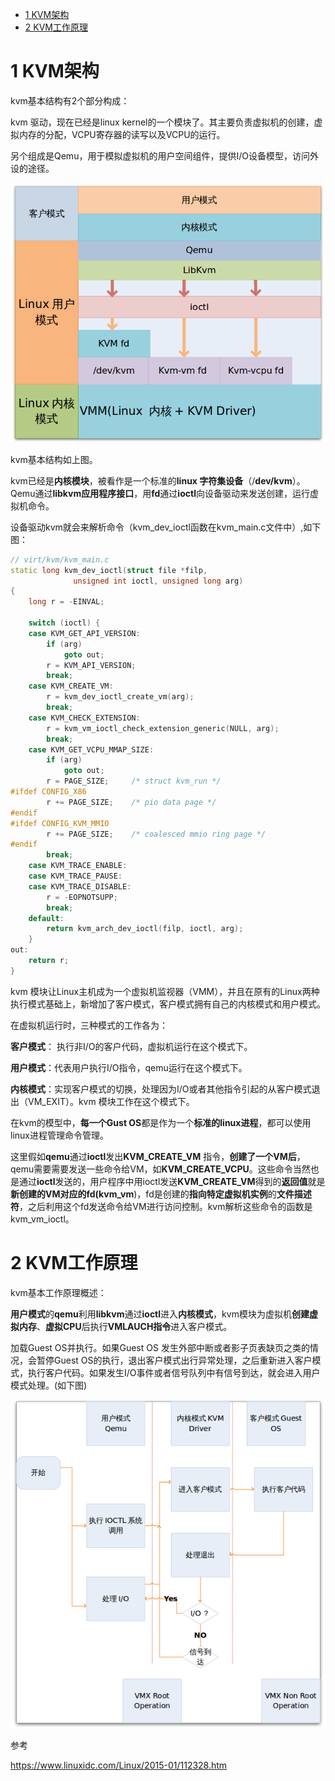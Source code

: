 
<!-- @import "[TOC]" {cmd="toc" depthFrom=1 depthTo=6 orderedList=false} -->

<!-- code_chunk_output -->

* [1 KVM架构](#1-kvm架构)
* [2 KVM工作原理](#2-kvm工作原理)

<!-- /code_chunk_output -->

# 1 KVM架构

kvm基本结构有2个部分构成：

kvm 驱动，现在已经是linux kernel的一个模块了。其主要负责虚拟机的创建，虚拟内存的分配，VCPU寄存器的读写以及VCPU的运行。

另个组成是Qemu，用于模拟虚拟机的用户空间组件，提供I/O设备模型，访问外设的途径。

![](./images/2019-06-04-15-01-11.png)

kvm基本结构如上图。

kvm已经是**内核模块**，被看作是一个标准的**linux 字符集设备**（/**dev/kvm**）。Qemu通过**libkvm应用程序接口**，用**fd**通过**ioctl**向设备驱动来发送创建，运行虚拟机命令。

设备驱动kvm就会来解析命令（kvm\_dev\_ioctl函数在kvm\_main.c文件中）,如下图：

```cpp
// virt/kvm/kvm_main.c
static long kvm_dev_ioctl(struct file *filp,
			  unsigned int ioctl, unsigned long arg)
{
	long r = -EINVAL;

	switch (ioctl) {
	case KVM_GET_API_VERSION:
		if (arg)
			goto out;
		r = KVM_API_VERSION;
		break;
	case KVM_CREATE_VM:
		r = kvm_dev_ioctl_create_vm(arg);
		break;
	case KVM_CHECK_EXTENSION:
		r = kvm_vm_ioctl_check_extension_generic(NULL, arg);
		break;
	case KVM_GET_VCPU_MMAP_SIZE:
		if (arg)
			goto out;
		r = PAGE_SIZE;     /* struct kvm_run */
#ifdef CONFIG_X86
		r += PAGE_SIZE;    /* pio data page */
#endif
#ifdef CONFIG_KVM_MMIO
		r += PAGE_SIZE;    /* coalesced mmio ring page */
#endif
		break;
	case KVM_TRACE_ENABLE:
	case KVM_TRACE_PAUSE:
	case KVM_TRACE_DISABLE:
		r = -EOPNOTSUPP;
		break;
	default:
		return kvm_arch_dev_ioctl(filp, ioctl, arg);
	}
out:
	return r;
}
```

kvm 模块让Linux主机成为一个虚拟机监视器（VMM），并且在原有的Linux两种执行模式基础上，新增加了客户模式，客户模式拥有自己的内核模式和用户模式。

在虚拟机运行时，三种模式的工作各为：

**客户模式**： 执行非I/O的客户代码，虚拟机运行在这个模式下。

**用户模式**：代表用户执行I/O指令，qemu运行在这个模式下。

**内核模式**：实现客户模式的切换，处理因为I/O或者其他指令引起的从客户模式退出（VM\_EXIT）。kvm 模块工作在这个模式下。

在kvm的模型中，**每一个Gust OS**都是作为一个**标准的linux进程**，都可以使用linux进程管理命令管理。

这里假如**qemu**通过**ioctl**发出**KVM\_CREATE\_VM** 指令，**创建了一个VM后**，qemu需要需要发送一些命令给VM，如**KVM\_CREATE\_VCPU**。这些命令当然也是通过**ioctl**发送的，用户程序中用ioctl发送**KVM\_CREATE_VM**得到的**返回值**就是**新创建的VM对应的fd(kvm\_vm**)，fd是创建的**指向特定虚拟机实例**的**文件描述符**，之后利用这个fd发送命令给VM进行访问控制。kvm解析这些命令的函数是kvm\_vm\_ioctl。

# 2 KVM工作原理

kvm基本工作原理概述：

**用户模式**的**qemu**利用**libkvm**通过**ioctl**进入**内核模式**，kvm模块为虚拟机**创建虚拟内存**、**虚拟CPU**后执行**VMLAUCH指令**进入客户模式。

加载Guest OS并执行。如果Guest OS 发生外部中断或者影子页表缺页之类的情况，会暂停Guest OS的执行，退出客户模式出行异常处理，之后重新进入客户模式，执行客户代码。如果发生I/O事件或者信号队列中有信号到达，就会进入用户模式处理。(如下图)

![](./images/2019-06-04-15-30-02.png)



参考

https://www.linuxidc.com/Linux/2015-01/112328.htm